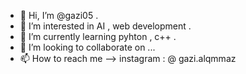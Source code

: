 - 👋 Hi, I’m @gazi05 .
- 👀 I’m interested in AI , web development .
- 🌱 I’m currently learning pyhton , c++ .
- 💞️ I’m looking to collaborate on ...
- 📫 How to reach me --> instagram : @ gazi.alqmmaz

